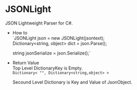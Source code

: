 JSONLight
=========

JSON Lightweight Parser for C#.  

* How to  
  `JSONLight json = new JSONLight(jsontext);  
  Dictionary<string, object> dict = json.Parse();  
  
  string jsonSerialize = json.Serialize();`  
  
* Return Value  
  Top Level DictionaryKey is Empty.  
   `Dictionary< "", Dictionary<string,object> >`  
  
  Secound Level Dictionary is Key and Value of JsonObject.


